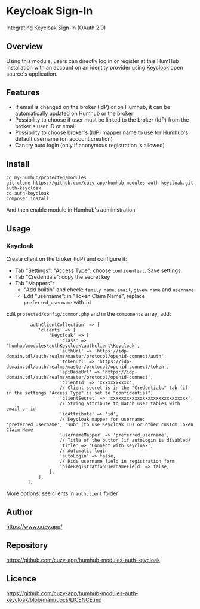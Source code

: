 # Keycloak Sign-In

Integrating Keycloak Sign-In (OAuth 2.0)


## Overview

Using this module, users can directly log in or register at this HumHub installation with an account on an identity provider using [Keycloak](https://www.keycloak.org/) open source's application.


## Features

- If email is changed on the broker (IdP) or on Humhub, it can be automatically updated on Humhub or the broker
- Possibility to choose if user must be linked to the broker (IdP) from the broker's user ID or email
- Possibility to choose broker's (IdP) mapper name to use for Humhub's default username (on account creation)
- Can try auto login (only if anonymous registration is allowed)

## Install

```
cd my-humhub/protected/modules
git clone https://github.com/cuzy-app/humhub-modules-auth-keycloak.git auth-keycloak
cd auth-keycloak
composer install
```

And then enable module in Humhub's administration

## Usage

### Keycloak

Create client on the broker (IdP) and configure it:
- Tab "Settings": "Access Type": choose `confidential`. Save settings.
- Tab "Credentials": copy the secret key
- Tab "Mappers":
    + "Add builtin" and check: `family name`, `email`, `given name` and `username`
    + Edit "username": in "Token Claim Name", replace `preferred_username` with `id`


Edit `protected/config/common.php` and in the `components` array, add:
```
        'authClientCollection' => [
            'clients' => [
                'Keycloak' => [
                    'class' => 'humhub\modules\authKeycloak\authclient\Keycloak',
                    'authUrl' => 'https://idp-domain.tdl/auth/realms/master/protocol/openid-connect/auth',
                    'tokenUrl' => 'https://idp-domain.tdl/auth/realms/master/protocol/openid-connect/token',
                    'apiBaseUrl' => 'https://idp-domain.tdl/auth/realms/master/protocol/openid-connect',
                    'clientId' => 'xxxxxxxxxxx',
                    // Client secret is in the "Credentials" tab (if in the settings "Access Type" is set to "confidential")
                    'clientSecret' => 'xxxxxxxxxxxxxxxxxxxxxxxxxxxxx',
                    // String attribute to match user tables with email or id
                    'idAttribute' => 'id',
                    // Keycloak mapper for username: 'preferred_username', 'sub' (to use Keycloak ID) or other custom Token Claim Name
                    'usernameMapper' => 'preferred_username',
                    // Title of the button (if autoLogin is disabled)
                    'title' => 'Connect with Keycloak',
                    // Automatic login
                    'autoLogin' => false,
                    // Hide username field in registration form
                    'hideRegistrationUsernameField' => false,
                ],
            ],
        ],
```

More options: see clients in `authclient` folder


## Author

https://www.cuzy.app/


## Repository

https://github.com/cuzy-app/humhub-modules-auth-keycloak


## Licence

https://github.com/cuzy-app/humhub-modules-auth-keycloak/blob/main/docs/LICENCE.md